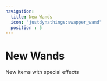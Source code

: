 ```yaml
---
navigation:
  title: New Wands
  icon: "justdynathings:swapper_wand"
  position : 5
---
```


# New Wands

New items with special effects

<CategoryIndex category="wands"></CategoryIndex>
